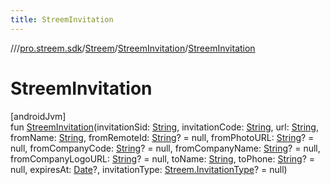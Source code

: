 ```yaml
---
title: StreemInvitation
---
```

//[<root>](../../../../index.html)/[pro.streem.sdk](../../index.html)/[Streem](../index.html)/[StreemInvitation](index.html)/[StreemInvitation](-streem-invitation.html)



# StreemInvitation



[androidJvm]\
fun [StreemInvitation](-streem-invitation.html)(invitationSid: [String](https://kotlinlang.org/api/latest/jvm/stdlib/kotlin/-string/index.html), invitationCode: [String](https://kotlinlang.org/api/latest/jvm/stdlib/kotlin/-string/index.html), url: [String](https://kotlinlang.org/api/latest/jvm/stdlib/kotlin/-string/index.html), fromName: [String](https://kotlinlang.org/api/latest/jvm/stdlib/kotlin/-string/index.html), fromRemoteId: [String](https://kotlinlang.org/api/latest/jvm/stdlib/kotlin/-string/index.html)? = null, fromPhotoURL: [String](https://kotlinlang.org/api/latest/jvm/stdlib/kotlin/-string/index.html)? = null, fromCompanyCode: [String](https://kotlinlang.org/api/latest/jvm/stdlib/kotlin/-string/index.html)? = null, fromCompanyName: [String](https://kotlinlang.org/api/latest/jvm/stdlib/kotlin/-string/index.html)? = null, fromCompanyLogoURL: [String](https://kotlinlang.org/api/latest/jvm/stdlib/kotlin/-string/index.html)? = null, toName: [String](https://kotlinlang.org/api/latest/jvm/stdlib/kotlin/-string/index.html), toPhone: [String](https://kotlinlang.org/api/latest/jvm/stdlib/kotlin/-string/index.html)? = null, expiresAt: [Date](https://developer.android.com/reference/kotlin/java/util/Date.html)?, invitationType: [Streem.InvitationType](../-invitation-type/index.html)? = null)




